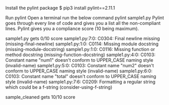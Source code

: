 Install the pylint package
$ pip3 install pylint==2.11.1


Run pylint
Open a terminal
run the below command
pylint sample1.py
Pylint goes through every line of code and gives you a list all the non-compliant lines.
Pylint gives you a compliance score (10 being maximum).

sample1.py gets 0/10 score 
sample1.py:7:0: C0304: Final newline missing (missing-final-newline)
sample1.py:1:0: C0114: Missing module docstring (missing-module-docstring)
sample1.py:1:0: C0116: Missing function or method docstring (missing-function-docstring)
sample1.py:4:0: C0103: Constant name "num1" doesn't conform to UPPER_CASE naming style (invalid-name)
sample1.py:5:0: C0103: Constant name "num2" doesn't conform to UPPER_CASE naming style (invalid-name)
sample1.py:6:0: C0103: Constant name "total" doesn't conform to UPPER_CASE naming style (invalid-name)
sample1.py:7:6: C0209: Formatting a regular string which could be a f-string (consider-using-f-string)

sample_cleaned gets 10/10 score
